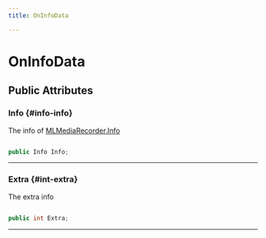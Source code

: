 ```yaml
---
title: OnInfoData

---
```


# OnInfoData










## Public Attributes

### Info {#info-info}

The info of [MLMediaRecorder.Info](/unity-api/api/UnityEngine.XR.MagicLeap/MLMediaRecorder/UnityEngine.XR.MagicLeap.MLMediaRecorder.md#enums-info)

```csharp

public Info Info;

```






-----------

### Extra {#int-extra}

The extra info 

```csharp

public int Extra;

```






-----------

